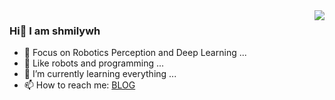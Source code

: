 <img align="right" src="https://github-readme-stats.vercel.app/api?username=shmilywh&show_icons=true&icon_color=CE1D2D&text_color=718096&bg_color=ffffff&hide_title=true" />

### Hi👋 I am shmilywh

- :orange_book:  Focus on Robotics Perception and Deep Learning ...
- :ram:  Like robots and programming ...
- :hammer:  I’m currently learning everything ...
- 📫 How to reach me: [BLOG](https://shmilywh.github.io/)

